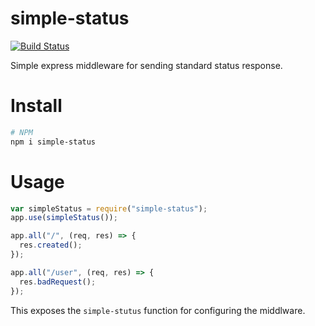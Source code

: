 # simple-status

[![Build Status](https://travis-ci.com/micaiah-effiong/api-responses.svg?branch=main)](https://travis-ci.com/micaiah-effiong/api-responses)

Simple express middleware for sending standard status response.

# Install

```bash
# NPM
npm i simple-status
```

# Usage

```js
var simpleStatus = require("simple-status");
app.use(simpleStatus());

app.all("/", (req, res) => {
  res.created();
});

app.all("/user", (req, res) => {
  res.badRequest();
});
```

This exposes the `simple-stutus` function for configuring the middlware.
